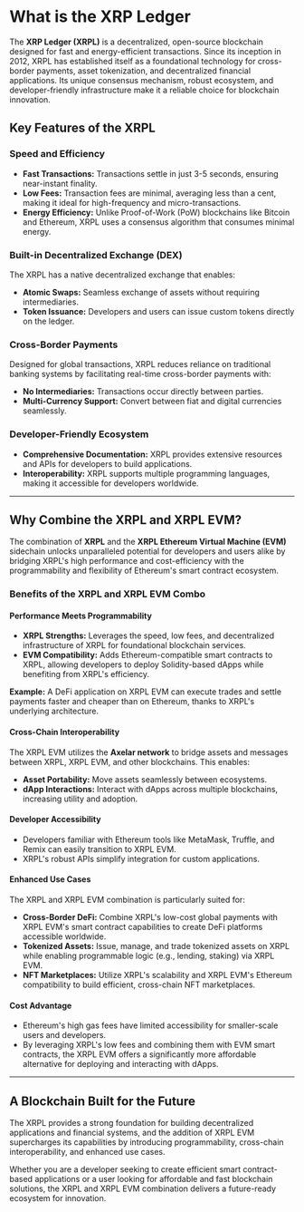 # What is the XRP Ledger

The **XRP Ledger (XRPL)** is a decentralized, open-source blockchain designed for fast and energy-efficient transactions. Since its inception in 2012, XRPL has established itself as a foundational technology for cross-border payments, asset tokenization, and decentralized financial applications. Its unique consensus mechanism, robust ecosystem, and developer-friendly infrastructure make it a reliable choice for blockchain innovation.

## Key Features of the XRPL

### Speed and Efficiency

- **Fast Transactions:** Transactions settle in just 3-5 seconds, ensuring near-instant finality.
- **Low Fees:** Transaction fees are minimal, averaging less than a cent, making it ideal for high-frequency and micro-transactions.
- **Energy Efficiency:** Unlike Proof-of-Work (PoW) blockchains like Bitcoin and Ethereum, XRPL uses a consensus algorithm that consumes minimal energy.

### Built-in Decentralized Exchange (DEX)

The XRPL has a native decentralized exchange that enables:

- **Atomic Swaps:** Seamless exchange of assets without requiring intermediaries.
- **Token Issuance:** Developers and users can issue custom tokens directly on the ledger.

### Cross-Border Payments

Designed for global transactions, XRPL reduces reliance on traditional banking systems by facilitating real-time cross-border payments with:

- **No Intermediaries:** Transactions occur directly between parties.
- **Multi-Currency Support:** Convert between fiat and digital currencies seamlessly.

### Developer-Friendly Ecosystem

- **Comprehensive Documentation:** XRPL provides extensive resources and APIs for developers to build applications.
- **Interoperability:** XRPL supports multiple programming languages, making it accessible for developers worldwide.

---

## Why Combine the XRPL and XRPL EVM?

The combination of **XRPL** and the **XRPL Ethereum Virtual Machine (EVM)** sidechain unlocks unparalleled potential for developers and users alike by bridging XRPL's high performance and cost-efficiency with the programmability and flexibility of Ethereum's smart contract ecosystem.

### Benefits of the XRPL and XRPL EVM Combo

#### Performance Meets Programmability

- **XRPL Strengths:** Leverages the speed, low fees, and decentralized infrastructure of XRPL for foundational blockchain services.
- **EVM Compatibility:** Adds Ethereum-compatible smart contracts to XRPL, allowing developers to deploy Solidity-based dApps while benefiting from XRPL's efficiency.

**Example:** A DeFi application on XRPL EVM can execute trades and settle payments faster and cheaper than on Ethereum, thanks to XRPL's underlying architecture.

#### Cross-Chain Interoperability

The XRPL EVM utilizes the **Axelar network** to bridge assets and messages between XRPL, XRPL EVM, and other blockchains. This enables:

- **Asset Portability:** Move assets seamlessly between ecosystems.
- **dApp Interactions:** Interact with dApps across multiple blockchains, increasing utility and adoption.

#### Developer Accessibility

- Developers familiar with Ethereum tools like MetaMask, Truffle, and Remix can easily transition to XRPL EVM.
- XRPL's robust APIs simplify integration for custom applications.

#### Enhanced Use Cases

The XRPL and XRPL EVM combination is particularly suited for:

- **Cross-Border DeFi:** Combine XRPL's low-cost global payments with XRPL EVM's smart contract capabilities to create DeFi platforms accessible worldwide.
- **Tokenized Assets:** Issue, manage, and trade tokenized assets on XRPL while enabling programmable logic (e.g., lending, staking) via XRPL EVM.
- **NFT Marketplaces:** Utilize XRPL's scalability and XRPL EVM's Ethereum compatibility to build efficient, cross-chain NFT marketplaces.

#### Cost Advantage

- Ethereum's high gas fees have limited accessibility for smaller-scale users and developers.
- By leveraging XRPL's low fees and combining them with EVM smart contracts, the XRPL EVM offers a significantly more affordable alternative for deploying and interacting with dApps.

---

## A Blockchain Built for the Future

The XRPL provides a strong foundation for building decentralized applications and financial systems, and the addition of XRPL EVM supercharges its capabilities by introducing programmability, cross-chain interoperability, and enhanced use cases.

Whether you are a developer seeking to create efficient smart contract-based applications or a user looking for affordable and fast blockchain solutions, the XRPL and XRPL EVM combination delivers a future-ready ecosystem for innovation.
